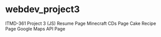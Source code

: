 # webdev_project3
ITMD-361 Project 3 (JS)
Resume Page
Minecraft CDs Page
Cake Recipe Page
Google Maps API Page